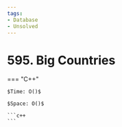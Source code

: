 ```yaml
---
tags:
- Database
- Unsolved
---
```



# 595. Big Countries

=== "C++"

    $Time: O()$

    $Space: O()$

    ```c++
    ```